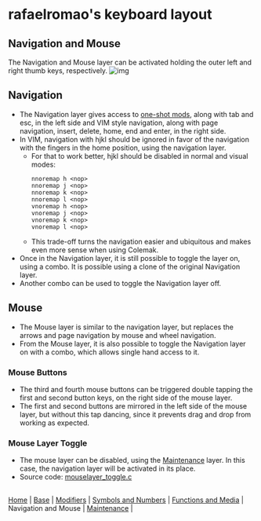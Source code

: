 # rafaelromao's keyboard layout

## Navigation and Mouse
The Navigation and Mouse layer can be activated holding the outer left and right thumb keys, respectively.
![img](https://i.imgur.com/5ZvA74r.png)

## Navigation
- The Navigation layer gives access to [one-shot mods](modifiers.md), along with tab and esc, in the left side and VIM style navigation, along with page navigation, insert, delete, home, end and enter, in the right side.
- In VIM, navigation with hjkl should be ignored in favor of the navigation with the fingers in the home position, using the navigation layer.
    - For that to work better, hjkl should be disabled in normal and visual modes:
        ```vim
        nnoremap h <nop>
        nnoremap j <nop>
        nnoremap k <nop>
        nnoremap l <nop>
        vnoremap h <nop>
        vnoremap j <nop>
        vnoremap k <nop>
        vnoremap l <nop>
        ```
    - This trade-off turns the navigation easier and ubiquitous and makes even more sense when using Colemak.
- Once in the Navigation layer, it is still possible to toggle the layer on, using a combo. It is possible using a clone of the original Navigation layer.
- Another combo can be used to toggle the Navigation layer off.

## Mouse
- The Mouse layer is similar to the navigation layer, but replaces the arrows and page navigation by mouse and wheel navigation.
- From the Mouse layer, it is also possible to toggle the Navigation layer on with a combo, which allows single hand access to it.

### Mouse Buttons
- The third and fourth mouse buttons can be triggered double tapping the first and second button keys, on the right side of the mouse layer.
- The first and second buttons are mirrored in the left side of the mouse layer, but without this tap dancing, since it prevents drag and drop from working as expected.

### Mouse Layer Toggle
- The mouse layer can be disabled, using the [Maintenance](maintenance.md) layer. In this case, the navigation layer will be activated in its place.
- Source code: [mouselayer_toggle.c](../qmk/users/rafaelromao/features/mouselayer_toggle.c)

##
[Home](../readme.md) | 
[Base](base.md) |
[Modifiers](modifiers.md) |
[Symbols and Numbers](symbols.md) |
[Functions and Media](functions.md) | 
Navigation and Mouse |
[Maintenance](maintenance.md) |
